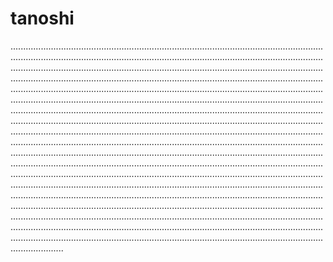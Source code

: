 # tanoshi

.........................................................................................................................................................................................................................................................................................................................................................................................................................................................................................................................................................................................................................................................................................................................................................................................................................................................................................................................................................................................................................................................................................................................................................................................................................................................................................................................................................................................................................................................................................................................................................................................................................................................................................................................................................................................................................................................................................................................................................................................................................................................................................................................................................................................................................................................................................................................................................................................................................................................................